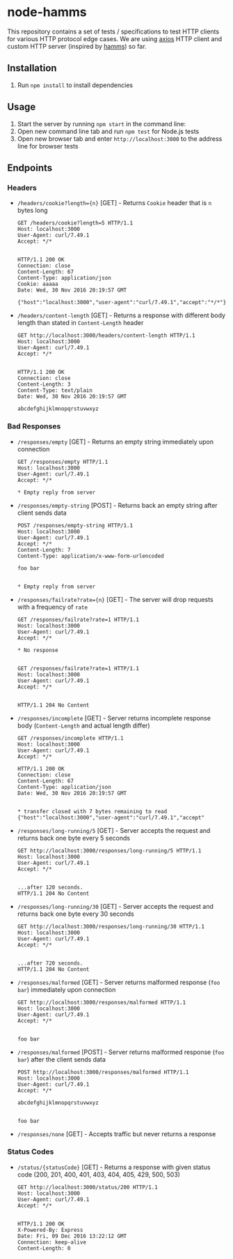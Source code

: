 # node-hamms

This repository contains a set of tests / specifications to test HTTP clients for various HTTP protocol edge cases.
We are using [axios](https://github.com/mzabriskie/axios) HTTP client and custom HTTP server (inspired by [hamms](https://github.com/kevinburke/hamms)) so far.

## Installation

1. Run ```npm install``` to install dependencies

## Usage

1. Start the server by running ```npm start``` in the command line:
2. Open new command line tab and run ```npm test``` for Node.js tests
3. Open new browser tab and enter ```http://localhost:3000``` to the address line for browser tests

## Endpoints

### Headers

* ```/headers/cookie?length={n}``` [GET] - Returns ```Cookie``` header that is ```n``` bytes long

    ```
    GET /headers/cookie?length=5 HTTP/1.1
    Host: localhost:3000
    User-Agent: curl/7.49.1
    Accept: */*


    HTTP/1.1 200 OK
    Connection: close
    Content-Length: 67
    Content-Type: application/json
    Cookie: aaaaa
    Date: Wed, 30 Nov 2016 20:19:57 GMT

    {"host":"localhost:3000","user-agent":"curl/7.49.1","accept":"*/*"}
    ```

 * ```/headers/content-length``` [GET] - Returns a response with different body length than stated in ```Content-Length``` header

    ```
    GET http://localhost:3000/headers/content-length HTTP/1.1
    Host: localhost:3000
    User-Agent: curl/7.49.1
    Accept: */*
    
    
    HTTP/1.1 200 OK
    Connection: close
    Content-Length: 3
    Content-Type: text/plain
    Date: Wed, 30 Nov 2016 20:19:57 GMT
    
    abcdefghijklmnopqrstuvwxyz
    ```

### Bad Responses

* ```/responses/empty``` [GET] - Returns an empty string immediately upon connection

  ```
  GET /responses/empty HTTP/1.1
  Host: localhost:3000
  User-Agent: curl/7.49.1
  Accept: */*

  * Empty reply from server
  ```

* ```/responses/empty-string``` [POST] - Returns back an empty string after client sends data

  ```
  POST /responses/empty-string HTTP/1.1
  Host: localhost:3000
  User-Agent: curl/7.49.1
  Accept: */*
  Content-Length: 7
  Content-Type: application/x-www-form-urlencoded

  foo bar


  * Empty reply from server
  ```

* ```/responses/failrate?rate={n}``` [GET] - The server will drop requests with a frequency of ```rate```

  ```
  GET /responses/failrate?rate=1 HTTP/1.1
  Host: localhost:3000
  User-Agent: curl/7.49.1
  Accept: */*

  * No response


  GET /responses/failrate?rate=1 HTTP/1.1
  Host: localhost:3000
  User-Agent: curl/7.49.1
  Accept: */*


  HTTP/1.1 204 No Content
  ```

* ```/responses/incomplete``` [GET] - Server returns incomplete response body (```Content-Length``` and actual length differ)

  ```
  GET /responses/incomplete HTTP/1.1
  Host: localhost:3000
  User-Agent: curl/7.49.1
  Accept: */*
 
  HTTP/1.1 200 OK
  Connection: close
  Content-Length: 67
  Content-Type: application/json
  Date: Wed, 30 Nov 2016 20:19:57 GMT


  * transfer closed with 7 bytes remaining to read
  {"host":"localhost:3000","user-agent":"curl/7.49.1","accept"
  ```

* ```/responses/long-running/5``` [GET] - Server accepts the request and returns back one byte every 5 seconds

    ```
    GET http://localhost:3000/responses/long-running/5 HTTP/1.1
    Host: localhost:3000
    User-Agent: curl/7.49.1
    Accept: */*


    ...after 120 seconds.
    HTTP/1.1 204 No Content
    ```

* ```/responses/long-running/30``` [GET] - Server accepts the request and returns back one byte every 30 seconds

    ```
    GET http://localhost:3000/responses/long-running/30 HTTP/1.1
    Host: localhost:3000
    User-Agent: curl/7.49.1
    Accept: */*


    ...after 720 seconds.
    HTTP/1.1 204 No Content
    ```

* ```/responses/malformed``` [GET] - Server returns malformed response (```foo bar```) immediately upon connection

    ```
    GET http://localhost:3000/responses/malformed HTTP/1.1
    Host: localhost:3000
    User-Agent: curl/7.49.1
    Accept: */*


    foo bar
    ```

* ```/responses/malformed``` [POST] - Server returns malformed response (```foo bar```) after the client sends data

    ```
    POST http://localhost:3000/responses/malformed HTTP/1.1
    Host: localhost:3000
    User-Agent: curl/7.49.1
    Accept: */*

    abcdefghijklmnopqrstuvwxyz
    
    
    foo bar
    ```

* ```/responses/none``` [GET] - Accepts traffic but never returns a response

### Status Codes

* ```/status/{statusCode}``` [GET] - Returns a response with given status code (200, 201, 400, 401, 403, 404, 405, 429, 500, 503)

    ```
    GET http://localhost:3000/status/200 HTTP/1.1
    Host: localhost:3000
    User-Agent: curl/7.49.1
    Accept: */*
    
    
    HTTP/1.1 200 OK
    X-Powered-By: Express
    Date: Fri, 09 Dec 2016 13:22:12 GMT
    Connection: keep-alive
    Content-Length: 0
    ```
